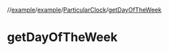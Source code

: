 //[example](../../index.md)/[example](../index.md)/[ParticularClock](index.md)/[getDayOfTheWeek](get-day-of-the-week.md)



# getDayOfTheWeek  

